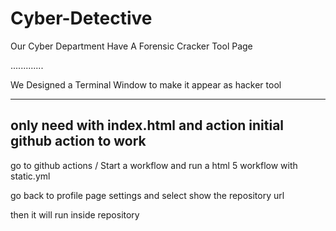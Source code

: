 # Cyber-Detective
Our Cyber Department Have A Forensic Cracker Tool Page 



.............

We Designed a Terminal Window to make it appear as hacker tool

--------------
## only need with index.html and action initial github action to work











go to github actions /  Start a workflow  and run a html 5 workflow with static.yml



go back to profile page settings and select show the repository url 


then it will run inside repository
